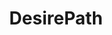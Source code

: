 ---
title: DesirePath
crosslinks:
- u_imguralbumbot
- youtubefactsbot
- DesirePaths
- Wellworn
- livven
- thingsforants
- mildlyinteresting
- oddlysatisfying
- tmsbmeta
- firstworldanarchists
- dontdeadopeninside
- IgnorantImgur
- Guitar
- FuckTammy
- gildedbot
- gifs
- youtubot
- PimpYourMomForKarma
- TwoRedditorsOneCup
- titleporn
---